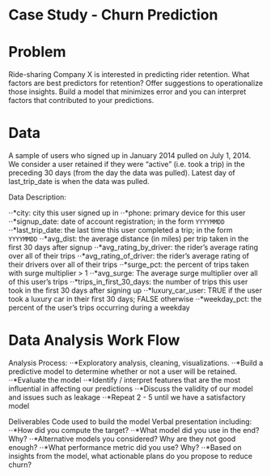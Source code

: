 # Case Study - Churn Prediction

# Problem
Ride-sharing Company X is interested in predicting rider retention. What factors are best predictors for retention? Offer suggestions to operationalize those insights. Build a model that minimizes error and you can interpret factors that contributed to your predictions.

# Data
A sample of users who signed up in January 2014 pulled on July 1, 2014. We consider a user retained if they were “active” (i.e. took a trip) in the preceding 30 days (from the day the data was pulled). Latest day of last_trip_date is when the data was pulled.

Data Description:

⋅⋅*city: city this user signed up in
⋅⋅*phone: primary device for this user
⋅⋅*signup_date: date of account registration; in the form `YYYYMMDD`
⋅⋅*last_trip_date: the last time this user completed a trip; in the form `YYYYMMDD`
⋅⋅*avg_dist: the average distance (in miles) per trip taken in the first 30 days after signup
⋅⋅*avg_rating_by_driver: the rider’s average rating over all of their trips
⋅⋅*avg_rating_of_driver: the rider’s average rating of their drivers over all of their trips
⋅⋅*surge_pct: the percent of trips taken with surge multiplier > 1
⋅⋅*avg_surge: The average surge multiplier over all of this user’s trips
⋅⋅*trips_in_first_30_days: the number of trips this user took in the first 30 days after signing up
⋅⋅*luxury_car_user: TRUE if the user took a luxury car in their first 30 days; FALSE otherwise
⋅⋅*weekday_pct: the percent of the user’s trips occurring during a weekday

# Data Analysis Work Flow

Analysis Process:
⋅⋅*Exploratory analysis, cleaning, visualizations.
⋅⋅*Build a predictive model to determine whether or not a user will be retained.
⋅⋅*Evaluate the model
⋅⋅*Identify / interpret features that are the most influential in affecting our predictions
⋅⋅*Discuss the validity of our model and issues such as leakage
⋅⋅*Repeat 2 - 5 until we have a satisfactory model

Deliverables
Code used to build the model
Verbal presentation including:
⋅⋅*How did you compute the target?
⋅⋅*What model did you use in the end? Why?
⋅⋅*Alternative models you considered? Why are they not good enough?
⋅⋅*What performance metric did you use? Why?
⋅⋅*Based on insights from the model, what actionable plans do you propose to reduce churn?
